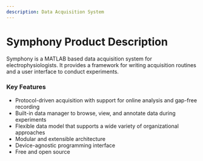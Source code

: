 ```yaml
---
description: Data Acquisition System
---
```


# Symphony Product Description

Symphony is a MATLAB based data acquisition system for electrophysiologists. It provides a framework for writing acquisition routines and a user interface to conduct experiments.

### Key Features
- Protocol-driven acquisition with support for online analysis and gap-free recording
- Built-in data manager to browse, view, and annotate data during experiments
- Flexible data model that supports a wide variety of organizational approaches
- Modular and extensible architecture
- Device-agnostic programming interface
- Free and open source
